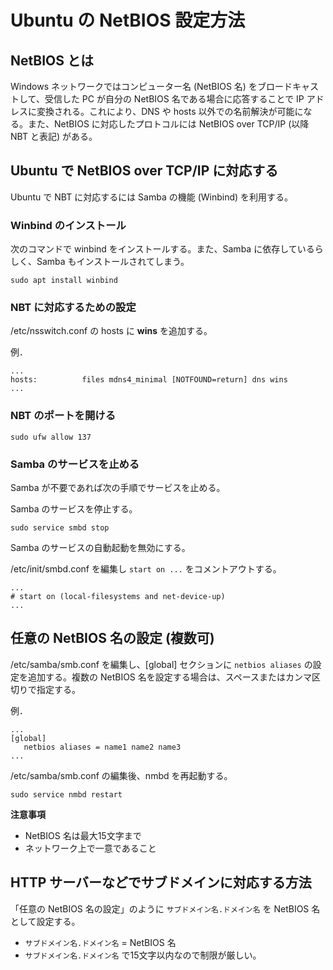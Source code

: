 # Ubuntu の NetBIOS 設定方法

## NetBIOS とは

Windows ネットワークではコンピューター名 (NetBIOS 名) をブロードキャストして、受信した PC が自分の NetBIOS 名である場合に応答することで IP アドレスに変換される。これにより、DNS や hosts 以外での名前解決が可能になる。また、NetBIOS に対応したプロトコルには NetBIOS over TCP/IP (以降 NBT と表記) がある。

## Ubuntu で  NetBIOS over TCP/IP に対応する

Ubuntu で NBT に対応するには Samba の機能 (Winbind) を利用する。

### Winbind のインストール

次のコマンドで winbind をインストールする。また、Samba に依存しているらしく、Samba もインストールされてしまう。

```
sudo apt install winbind
```

### NBT に対応するための設定

/etc/nsswitch.conf の hosts に **wins** を追加する。

例．
```
...
hosts:          files mdns4_minimal [NOTFOUND=return] dns wins
...
```

### NBT のポートを開ける

```
sudo ufw allow 137
```

### Samba のサービスを止める

Samba が不要であれば次の手順でサービスを止める。

Samba のサービスを停止する。

```
sudo service smbd stop
```

Samba のサービスの自動起動を無効にする。

/etc/init/smbd.conf を編集し `start on ...` をコメントアウトする。

```
...
# start on (local-filesystems and net-device-up)
...
```

## 任意の NetBIOS 名の設定 (複数可)

/etc/samba/smb.conf を編集し、[global] セクションに `netbios aliases` の設定を追加する。複数の NetBIOS 名を設定する場合は、スペースまたはカンマ区切りで指定する。

例．
```
...
[global]
   netbios aliases = name1 name2 name3
...
```

/etc/samba/smb.conf の編集後、nmbd を再起動する。

```
sudo service nmbd restart
```

**注意事項**

* NetBIOS 名は最大15文字まで
* ネットワーク上で一意であること

## HTTP サーバーなどでサブドメインに対応する方法

「任意の NetBIOS 名の設定」のように `サブドメイン名.ドメイン名` を NetBIOS 名として設定する。

* `サブドメイン名.ドメイン名` = NetBIOS 名
* `サブドメイン名.ドメイン名` で15文字以内なので制限が厳しい。
